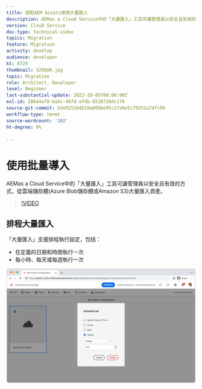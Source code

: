 ```yaml
---
title: 搭配AEM Assets使用大量匯入
description: AEMas a Cloud Service中的「大量匯入」工具可讓管理員以安全且有效的方式，從雲端儲存體(Azure Blob儲存體或Amazon S3)大量匯入資產。
version: Cloud Service
doc-type: technical-video
topics: Migration
feature: Migration
activity: develop
audience: developer
kt: 6729
thumbnail: 329680.jpg
topic: Migration
role: Architect, Developer
level: Beginner
last-substantial-update: 2022-10-05T00:00:00Z
exl-id: 28644af8-babc-467d-afdb-8538728dc176
source-git-commit: b3e9251bdb18a008be95c1fa9e5c79252a74fc98
workflow-type: tm+mt
source-wordcount: '102'
ht-degree: 0%

---
```


# 使用批量導入

AEMas a Cloud Service中的「大量匯入」工具可讓管理員以安全且有效的方式，從雲端儲存體(Azure Blob儲存體或Amazon S3)大量匯入資產。

>[!VIDEO](https://video.tv.adobe.com/v/329680?quality=12&learn=on)

## 排程大量匯入

「大量匯入」支援排程執行設定，包括：

+ 在定義的日期和時間執行一次
+ 每小時、每天或每週執行一次

![大量匯入排程](./assets/bulk-import/schedule.png)
